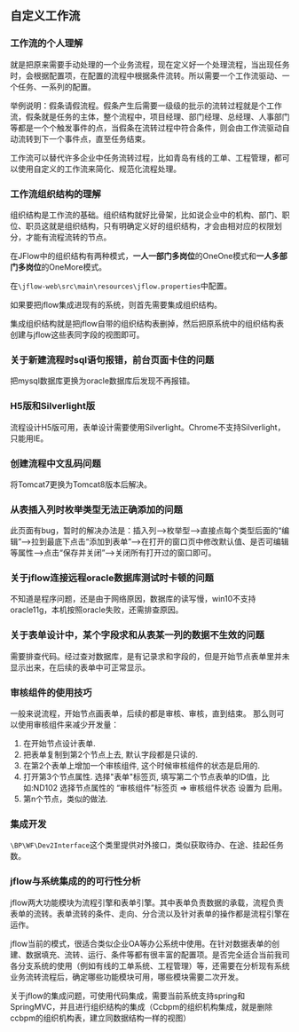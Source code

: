 ## 自定义工作流

### 工作流的个人理解

就是把原来需要手动处理的一个业务流程，现在定义好一个处理流程，当出现任务时，会根据配置项，在配置的流程中根据条件流转。所以需要一个工作流驱动、一个任务、一系列的配置。

举例说明：假条请假流程。假条产生后需要一级级的批示的流转过程就是个工作流，假条就是任务的主体，整个流程中，项目经理、部门经理、总经理、人事部门等都是一个个触发事件的点，当假条在流转过程中符合条件，则会由工作流驱动自动流转到下一个事件点，直至任务结束。

工作流可以替代许多企业中任务流转过程，比如青岛有线的工单、工程管理，都可以使用自定义的工作流来简化、规范化流程处理。

### 工作流组织结构的理解

组织结构是工作流的基础。组织结构就好比骨架，比如说企业中的机构、部门、职位、职员这就是组织结构，只有明确定义好的组织结构，才会由相对应的权限划分，才能有流程流转的节点。

在JFlow中的组织结构有两种模式，**一人一部门多岗位**的OneOne模式和**一人多部门多岗位**的OneMore模式。

在`\jflow-web\src\main\resources\jflow.properties`中配置。

如果要把jflow集成进现有的系统，则首先需要集成组织结构。

集成组织结构就是把jflow自带的组织结构表删掉，然后把原系统中的组织结构表创建与jflow这些表同字段的视图即可。

### 关于新建流程时sql语句报错，前台页面卡住的问题

把mysql数据库更换为oracle数据库后发现不再报错。

### H5版和Silverlight版

流程设计H5版可用，表单设计需要使用Silverlight。Chrome不支持Silverlight，只能用IE。

### 创建流程中文乱码问题

将Tomcat7更换为Tomcat8版本后解决。

### 从表插入列时枚举类型无法正确添加的问题

此页面有bug，暂时的解决办法是：插入列-->枚举型-->直接点每个类型后面的“编辑”-->拉到最底下点击“添加到表单”-->在打开的窗口页中修改默认值、是否可编辑等属性-->点击“保存并关闭”-->关闭所有打开过的窗口即可。

### 关于jflow连接远程oracle数据库测试时卡顿的问题

不知道是程序问题，还是由于网络原因，数据库的读写慢，win10不支持oracle11g，本机按照oracle失败，还需排查原因。

### 关于表单设计中，某个字段求和从表某一列的数据不生效的问题

需要排查代码。经过查对数据库，是有记录求和字段的，但是开始节点表单里并未显示出来，在后续的表单中可正常显示。

### 审核组件的使用技巧

一般来说流程，开始节点画表单，后续的都是审核、审核，直到结束。
那么则可以使用审核组件来减少开发量：

1. 在开始节点设计表单.
2. 把表单复制到第2个节点上去, 默认字段都是只读的.
3. 在第2个表单上增加一个审核组件, 这个时候审核组件的状态是启用的.
4. 打开第3个节点属性. 选择"表单"标签页, 填写第二个节点表单的ID值，比如:ND102  选择节点属性的 “审核组件”标签页 => 审核组件状态 设置为 启用。
5. 第n个节点，类似的做法. 

### 集成开发

`\BP\WF\Dev2Interface`这个类里提供对外接口，类似获取待办、在途、挂起任务数。

### jflow与系统集成的的可行性分析

jflow两大功能模块为流程引擎和表单引擎。其中表单负责数据的承载，流程负责表单的流转。表单流转的条件、走向、分合流以及针对表单的操作都是流程引擎在运作。

jflow当前的模式，很适合类似企业OA等办公系统中使用。在针对数据表单的创建、数据填充、流转、运行、条件等都有很丰富的配置项。是否完全适合当前我司各分支系统的使用（例如有线的工单系统、工程管理）等，还需要在分析现有系统业务流转流程后，确定哪些功能模块可用，哪些模块需要二次开发。

关于jflow的集成问题，可使用代码集成，需要当前系统支持spring和SpringMVC，并且进行组织结构的集成（Ccbpm的组织机构集成，就是删除ccbpm的组织机构表，建立同数据结构一样的视图）





